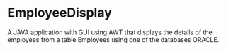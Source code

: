 # EmployeeDisplay
A JAVA application with GUI using AWT that displays the details of the employees from a table Employees using one of the databases ORACLE.
